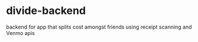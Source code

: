# divide-backend
backend for app that splits cost amongst friends using receipt scanning and Venmo apis 
